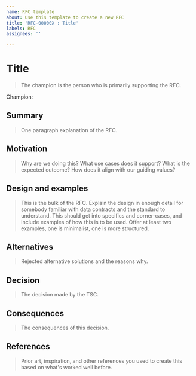 ```yaml
---
name: RFC template
about: Use this template to create a new RFC
title: 'RFC-00000X : Title'
labels: RFC
assignees: ''

---
```


# Title

> The champion is the person who is primarily supporting the RFC.

Champion: 

## Summary

> One paragraph explanation of the RFC.

## Motivation

> Why are we doing this? What use cases does it support? What is the expected outcome?
> How does it align with our guiding values?

## Design and examples

> This is the bulk of the RFC.
> Explain the design in enough detail for somebody familiar with data contracts and the standard to understand. This should get into specifics and corner-cases, and include examples of how this is to be used.
> Offer at least two examples, one is minimalist, one is more structured.

## Alternatives

> Rejected alternative solutions and the reasons why.

## Decision

> The decision made by the TSC.

## Consequences

> The consequences of this decision.

## References

> Prior art, inspiration, and other references you used to create this based on what's worked well before.
